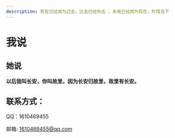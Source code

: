 ```yaml
---
description: 现在已经成为过去，过去已经失去 ，未来已经成为现在，珍惜当下
---
```


# 我说

## 她说 

**以后我叫长安，你叫故里，因为长安归故里，故里有长安。**

## 联系方式：

QQ：1610469455

邮箱: 1610469455@qq.com



